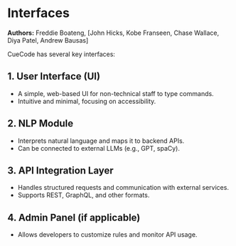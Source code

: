 # Interfaces

**Authors:** Freddie Boateng, [John Hicks, Kobe Franseen, Chase Wallace, Diya Patel, Andrew Bausas]

CueCode has several key interfaces:

## 1. User Interface (UI)
- A simple, web-based UI for non-technical staff to type commands.
- Intuitive and minimal, focusing on accessibility.

## 2. NLP Module
- Interprets natural language and maps it to backend APIs.
- Can be connected to external LLMs (e.g., GPT, spaCy).

## 3. API Integration Layer
- Handles structured requests and communication with external services.
- Supports REST, GraphQL, and other formats.

## 4. Admin Panel (if applicable)
- Allows developers to customize rules and monitor API usage.
